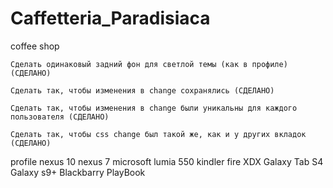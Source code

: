 # Caffetteria_Paradisiaca
coffee shop


    Сделать одинаковый задний фон для светлой темы (как в профиле) (СДЕЛАНО)

    Сделать так, чтобы изменения в change сохранялись (СДЕЛАНО)

    Сделать так, чтобы изменения в change были уникальны для каждого пользователя (СДЕЛАНО)

    Сделать так, чтобы css change был такой же, как и у других вкладок (СДЕЛАНО)

profile nexus 10
nexus 7 
microsoft lumia 550
kindler fire XDX
Galaxy Tab S4
Galaxy s9+
Blackbarry PlayBook